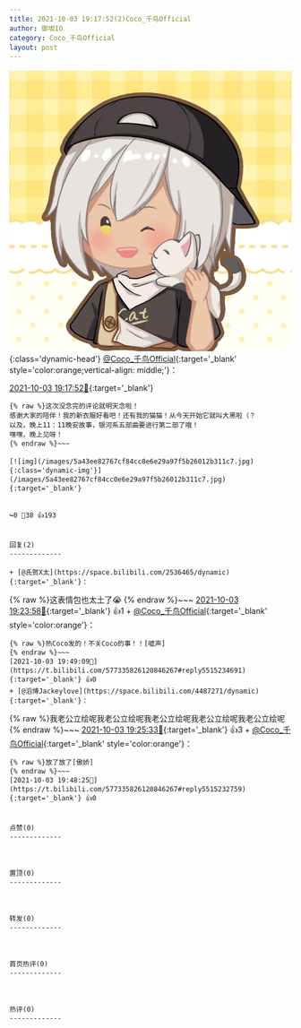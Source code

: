 ```yaml
---
title: 2021-10-03 19:17:52(2)Coco_千鸟Official
author: 御坂IO
category: Coco_千鸟Official
layout: post
---
```


![img](/images/85e485bc0dbd0cde4d15f24d7cffe9704618ad10.jpg){:class='dynamic-head'}
[@Coco_千鸟Official](https://space.bilibili.com/1891728206/dynamic){:target='_blank' style='color:orange;vertical-align: middle;'}：

[2021-10-03 19:17:52🔗](https://t.bilibili.com/577335826120846267){:target='_blank'}

~~~
{% raw %}这次没念完的评论就明天念啦！
感谢大家的陪伴！我的新衣服好看吧！还有我的猫猫！从今天开始它就叫大黑啦（？
以及，晚上11：11晚安故事，银河系五部曲要进行第二部了哦！
嘿嘿，晚上见呀！
{% endraw %}~~~

[![img](/images/5a43ee82767cf84cc0e6e29a97f5b26012b311c7.jpg){:class='dynamic-img'}](/images/5a43ee82767cf84cc0e6e29a97f5b26012b311c7.jpg){:target='_blank'}


↪️0 💬38 👍193


回复(2)
-------------

+ [@氏贺X太](https://space.bilibili.com/2536465/dynamic){:target='_blank'}：
~~~
{% raw %}这表情包也太土了😭
{% endraw %}~~~
[2021-10-03 19:23:58🔗](https://t.bilibili.com/577335826120846267#reply5515055642){:target='_blank'} 👍1
    + [@Coco_千鸟Official](https://space.bilibili.com/1891728206/dynamic){:target='_blank' style='color:orange'}：
~~~
{% raw %}热Coco发的！不关Coco的事！！[嘘声]
{% endraw %}~~~
[2021-10-03 19:49:09🔗](https://t.bilibili.com/577335826120846267#reply5515234691){:target='_blank'} 👍0
+ [@滔博Jackeylove](https://space.bilibili.com/4487271/dynamic){:target='_blank'}：
~~~
{% raw %}我老公立绘呢我老公立绘呢我老公立绘呢我老公立绘呢我老公立绘呢
{% endraw %}~~~
[2021-10-03 19:25:33🔗](https://t.bilibili.com/577335826120846267#reply5515064191){:target='_blank'} 👍3
    + [@Coco_千鸟Official](https://space.bilibili.com/1891728206/dynamic){:target='_blank' style='color:orange'}：
~~~
{% raw %}放了放了[傲娇]
{% endraw %}~~~
[2021-10-03 19:48:25🔗](https://t.bilibili.com/577335826120846267#reply5515232759){:target='_blank'} 👍0


点赞(0)
-------------



置顶(0)
-------------



转发(0)
-------------



首页热评(0)
-------------



热评(0)
-------------



